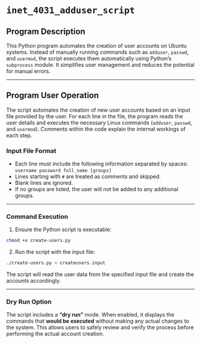 # `inet_4031_adduser_script`

## Program Description
This Python program automates the creation of user accounts on Ubuntu systems. Instead of manually running commands such as `adduser`, `passwd`, and `usermod`, the script executes them automatically using Python’s `subprocess` module. It simplifies user management and reduces the potential for manual errors.

---

## Program User Operation
The script automates the creation of new user accounts based on an input file provided by the user. For each line in the file, the program reads the user details and executes the necessary Linux commands (`adduser`, `passwd`, and `usermod`). Comments within the code explain the internal workings of each step.

### Input File Format
- Each line must include the following information separated by spaces:  
  `username password full_name [groups]`  
- Lines starting with `#` are treated as comments and skipped.  
- Blank lines are ignored.  
- If no groups are listed, the user will not be added to any additional groups.

---

### Command Execution
1. Ensure the Python script is executable:
```bash
chmod +x create-users.py
```
2. Run the script with the input file:
```bash
./create-users.py < createusers.input
```
The script will read the user data from the specified input file and create the accounts accordingly.

---

### Dry Run Option
The script includes a **“dry run”** mode. When enabled, it displays the commands that **would be executed** without making any actual changes to the system. This allows users to safely review and verify the process before performing the actual account creation.

